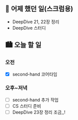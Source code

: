## 🌃 어제 했던 일(스크럼용)

- DeepDive 21, 22장 정리
- DeepDive 스터디

## 🏙️ 오늘 할 일

### 오전

- [x] second-hand 코어타임

### 오후~저녁

- [ ] second-hand 추가 작업
- [ ] CS 스터디 준비
- [ ] DeepDive 23장 정리 조금,,!
